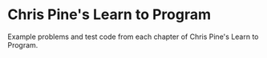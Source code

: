 # Chris Pine's Learn to Program

Example problems and test code from each chapter of Chris Pine's Learn to Program.